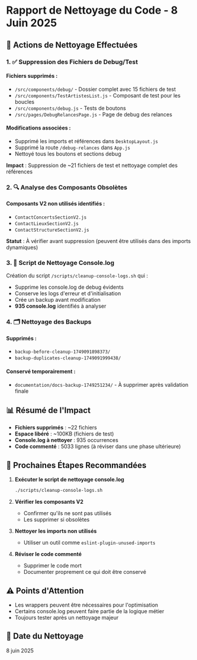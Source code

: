 # Rapport de Nettoyage du Code - 8 Juin 2025

## 🧹 Actions de Nettoyage Effectuées

### 1. ✅ Suppression des Fichiers de Debug/Test

#### Fichiers supprimés :
- `/src/components/debug/` - Dossier complet avec 15 fichiers de test
- `/src/components/TestArtistesList.js` - Composant de test pour les boucles
- `/src/components/debug.js` - Tests de boutons
- `/src/pages/DebugRelancesPage.js` - Page de debug des relances

#### Modifications associées :
- Supprimé les imports et références dans `DesktopLayout.js`
- Supprimé la route `/debug-relances` dans `App.js`
- Nettoyé tous les boutons et sections debug

**Impact** : Suppression de ~21 fichiers de test et nettoyage complet des références

### 2. 🔍 Analyse des Composants Obsolètes

#### Composants V2 non utilisés identifiés :
- `ContactConcertsSectionV2.js`
- `ContactLieuxSectionV2.js` 
- `ContactStructureSectionV2.js`

**Statut** : À vérifier avant suppression (peuvent être utilisés dans des imports dynamiques)

### 3. 📝 Script de Nettoyage Console.log

Création du script `/scripts/cleanup-console-logs.sh` qui :
- Supprime les console.log de debug évidents
- Conserve les logs d'erreur et d'initialisation
- Crée un backup avant modification
- **935 console.log** identifiés à analyser

### 4. 🗂️ Nettoyage des Backups

#### Supprimés :
- `backup-before-cleanup-1749091898373/`
- `backup-duplicates-cleanup-1749091999438/`

#### Conservé temporairement :
- `documentation/docs-backup-1749251234/` - À supprimer après validation finale

## 📊 Résumé de l'Impact

- **Fichiers supprimés** : ~22 fichiers
- **Espace libéré** : ~100KB (fichiers de test)
- **Console.log à nettoyer** : 935 occurrences
- **Code commenté** : 5033 lignes (à réviser dans une phase ultérieure)

## 🚀 Prochaines Étapes Recommandées

1. **Exécuter le script de nettoyage console.log**
   ```bash
   ./scripts/cleanup-console-logs.sh
   ```

2. **Vérifier les composants V2**
   - Confirmer qu'ils ne sont pas utilisés
   - Les supprimer si obsolètes

3. **Nettoyer les imports non utilisés**
   - Utiliser un outil comme `eslint-plugin-unused-imports`

4. **Réviser le code commenté**
   - Supprimer le code mort
   - Documenter proprement ce qui doit être conservé

## ⚠️ Points d'Attention

- Les wrappers peuvent être nécessaires pour l'optimisation
- Certains console.log peuvent faire partie de la logique métier
- Toujours tester après un nettoyage majeur

## 📅 Date du Nettoyage
8 juin 2025